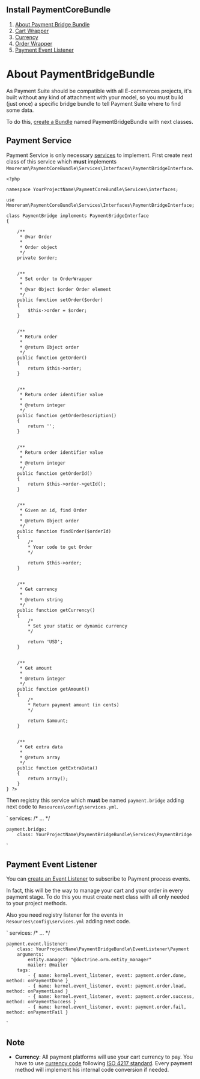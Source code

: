 Install PaymentCoreBundle
-----

1. [About Payment Bridge Bundle](#about-payment-bridge-bundle)
2. [Cart Wrapper](#cart-wrapper)
3. [Currency](#currency)
4. [Order Wrapper](#order-wrapper)
5. [Payment Event Listener](#payment-event-listener)


# About PaymentBridgeBundle

As Payment Suite should be compatible with all E-commerces projects, it's built without any kind of attachment with your model, so you must build (just once) a specific bridge bundle to tell Payment Suite where to find some data.

To do this, [create a Bundle](http://symfony.com/doc/current/bundles/SensioGeneratorBundle/commands/generate_bundle.html) named PaymentBridgeBundle with next classes.

## Payment Service

Payment Service is only necessary [services](http://symfony.com/doc/current/book/service_container.html) to implement. First create next class of this service which **must** implements `Mmoreram\PaymentCoreBundle\Services\Interfaces\PaymentBridgeInterface`.

    <?php

    namespace YourProjectName\PaymentCoreBundle\Services\interfaces;

    use Mmoreram\PaymentCoreBundle\Services\Interfaces\PaymentBridgeInterface;

    class PaymentBridge implements PaymentBridgeInterface
    {

        /**
         * @var Order
         *
         * Order object
         */
        private $order;


        /**
         * Set order to OrderWrapper
         *
         * @var Object $order Order element
         */
        public function setOrder($order)
        {
            $this->order = $order;
        }


        /**
         * Return order
         *
         * @return Object order
         */
        public function getOrder()
        {
            return $this->order;
        }


        /**
         * Return order identifier value
         *
         * @return integer
         */
        public function getOrderDescription()
        {
            return '';
        }


        /**
         * Return order identifier value
         *
         * @return integer
         */
        public function getOrderId()
        {
            return $this->order->getId();
        }


        /**
         * Given an id, find Order
         *
         * @return Object order
         */
        public function findOrder($orderId)
        {
            /*
            * Your code to get Order
            */

            return $this->order;
        }


        /**
         * Get currency
         *
         * @return string
         */
        public function getCurrency()
        {
            /*
            * Set your static or dynamic currency
            */

            return 'USD';
        }


        /**
         * Get amount
         *
         * @return integer
         */
        public function getAmount()
        {
            /*
            * Return payment amount (in cents)
            */

            return $amount;
        }


        /**
         * Get extra data
         *
         * @return array
         */
        public function getExtraData()
        {
            return array();
        }
    } ?>


Then registry this service which **must** be named `payment.bridge` adding next code to `Resources\config\services.yml`.

`
services:
    /* ... */

    payment.bridge:
        class: YourProjectName\PaymentBridgeBundle\Services\PaymentBridge
`



## Payment Event Listener

You can [create an Event Listener](http://symfony.com/doc/current/cookbook/service_container/event_listener.html) to subscribe to Payment process events.

In fact, this will be the way to manage your cart and your order in every payment stage. To do this you must create next class with all only needed to your project methods.

<?php

namespace YourProjectName\PaymentBridgeBundle\EventListener;

use Mmoreram\PaymentCoreBundle\Event\PaymentOrderDoneEvent;
use Mmoreram\PaymentCoreBundle\Event\PaymentOrderLoadEvent;
use Mmoreram\PaymentCoreBundle\Event\PaymentOrderSuccessEvent;
use Mmoreram\PaymentCoreBundle\Event\PaymentOrderFailEvent;

/**
 * Payment event listener
 *
 * This listener is enabled whatever the payment method is.
 */
class Payment
{

    /**
     * On payment done event
     *
     * @param PaymentOrderDoneEvent $paymentOrderDoneEvent Payment Order Done event
     */
    public function onPaymentDone(PaymentOrderDoneEvent $paymentOrderDoneEvent)
    {
        /*
         * Your code for this event
         */
    }


    /**
     * On payment load event
     *
     * @param PaymentOrderLoadEvent $paymentOrderLoadEvent Payment Order Load event
     */
    public function onPaymentLoad(PaymentOrderLoadEvent $paymentOrderLoadEvent)
    {
        /*
         * Your code for this event
         */
    }


    /**
     * On payment success event
     *
     * @param PaymentOrderSuccessEvent $paymentOrderSuccessEvent Payment Order Success event
     */
    public function onPaymentSuccess(PaymentOrderSuccessEvent $paymentOrderSuccessEvent)
    {
        /*
         * Your code for this event
         */
    }


    /**
     * On payment fail event
     *
     * @param PaymentOrderFailEvent $paymentOrderFailEvent Payment Order Fail event
     */
    public function onPaymentFail(PaymentOrderFailEvent $paymentOrderFailEvent)
    {
        /*
         * Your code for this event
         */
    }
} ?>


Also you need registry listener for the events in `Resources\config\services.yml` adding next code.

`
services:
    /* ... */

    payment.event.listener:
        class: YourProjectName\PaymentBridgeBundle\EventListener\Payment
        arguments:
            entity.manager: "@doctrine.orm.entity_manager"
            mailer: @mailer
        tags:
            - { name: kernel.event_listener, event: payment.order.done, method: onPaymentDone }
            - { name: kernel.event_listener, event: payment.order.load, method: onPaymentLoad }
            - { name: kernel.event_listener, event: payment.order.success, method: onPaymentSuccess }
            - { name: kernel.event_listener, event: payment.order.fail, method: onPaymentFail }
`


## Note

- **Currency**: All payment platforms will use your cart currency to pay. You have to use [currency code](http://en.wikipedia.org/wiki/ISO_4217) following [ISO 4217 standard](http://www.iso.org/iso/home/standards/currency_codes.htm).
Every payment method will implement his internal code conversion if needed.